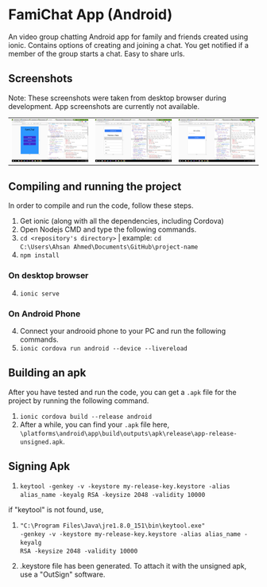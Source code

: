 # FamiChat App (Android)

An video group chatting Android app for family and friends created using ionic. Contains options of creating and joining a chat. You get notified if a member of the group starts a chat. Easy to share urls.

## Screenshots

Note: These screenshots were taken from desktop browser during development. App screenshots are currently not available.

<table>
  <tbody>
    <tr>
      <!-- Video 1 -->
      <td align="center">
          <img width="290" alt="FamiChat" src="/screenshots/Screenshot%20(614).png">
          <br>
      </td>
      <!-- Video 2 -->
      <td align="center">
          <img width="290" alt="FamiChat" src="/screenshots/Screenshot%20(615).png">
          <br>
      </td>
      <!-- Video 3 -->
      <td align="center">
          <img width="290" alt="FamiChat" src="/screenshots/Screenshot%20(616).png">
          <br>
      </td>
    </tr>
  </tbody>
</table>
 
## Compiling and running the project

In order to compile and run the code, follow these steps.

1) Get ionic (along with all the dependencies, including Cordova)
2) Open Nodejs CMD and type the following commands.
3) <code>cd <repository's directory></code>
  | example: <code>cd C:\Users\Ahsan Ahmed\Documents\GitHub\project-name</code>
4) <code>npm install</code>
  
  ### On desktop browser
  
  4) <code>ionic serve</code>
  
  ### On Android Phone
  
  4) Connect your androoid phone to your PC and run the following commands.
  5) <code>ionic cordova run android --device --livereload</code>
  
## Building an apk

After you have tested and run the code, you can get a <code>.apk</code> file for the project by running the following command.

1) <code>ionic cordova build --release android</code>
2) After a while, you can find your <code>.apk</code> file here,
<code>\platforms\android\app\build\outputs\apk\release\app-release-unsigned.apk</code>.
  
## Signing Apk

1) <code>keytool -genkey -v -keystore my-release-key.keystore -alias alias_name -keyalg RSA -keysize 2048 -validity 10000</code>

if "keytool" is not found, use,

1) <code>"C:\Program Files\Java\jre1.8.0_151\bin\keytool.exe" -genkey -v -keystore my-release-key.keystore -alias alias_name -keyalg RSA -keysize 2048 -validity 10000</code>

2) .keystore file has been generated. To attach it with the unsigned apk, use a "OutSign" software.

